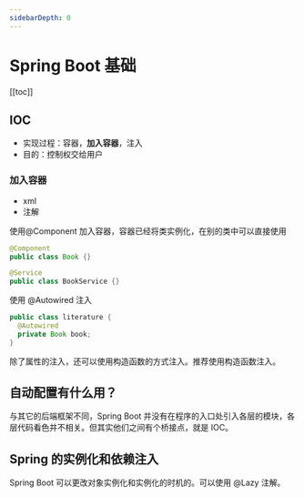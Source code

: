 ```yaml
---
sidebarDepth: 0
---
```


# Spring Boot 基础

[[toc]]

## IOC

- 实现过程：容器，**加入容器**，注入
- 目的：控制权交给用户

### 加入容器

- xml
- 注解

使用@Component 加入容器，容器已经将类实例化，在别的类中可以直接使用

```java
@Component
public class Book {}

@Service
public class BookService {}
```

使用 @Autowired 注入

```java
public class literature {
  @Autowired
  private Book book;
}
```

除了属性的注入，还可以使用构造函数的方式注入。推荐使用构造函数注入。

## 自动配置有什么用？

与其它的后端框架不同，Spring Boot 并没有在程序的入口处引入各层的模块，各层代码看色并不相关。但其实他们之间有个桥接点，就是 IOC。

## Spring 的实例化和依赖注入

Spring Boot 可以更改对象实例化和实例化的时机的。可以使用 @Lazy 注解。

## 
